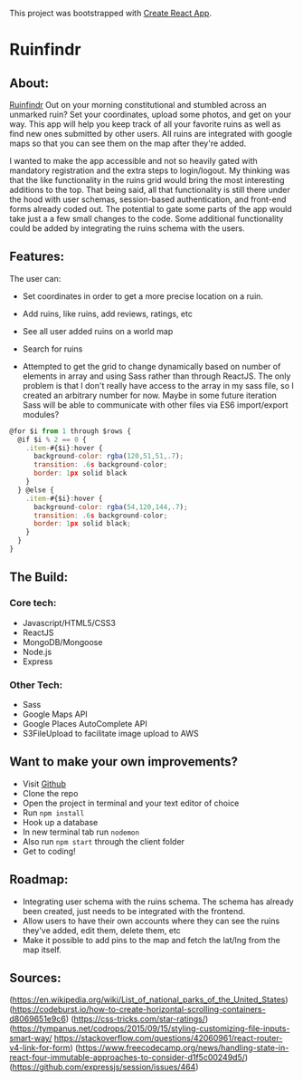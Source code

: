 This project was bootstrapped with [Create React App](https://github.com/facebook/create-react-app).

# Ruinfindr

## About:

[Ruinfindr](https://ruinfindr.herokuapp.com/)
Out on your morning constitutional and stumbled across an unmarked ruin? Set your coordinates, upload some photos, and get on your way. This app will help you keep track of all your favorite ruins as well as find new ones submitted by other users. All ruins are integrated with google maps so that you can see them on the map after they're added.  

I wanted to make the app accessible and not so heavily gated with mandatory registration and the extra steps to login/logout. My thinking was that the like functionality in the ruins grid would bring the most interesting additions to the top. That being said, all that functionality is still there under the hood with user schemas, session-based authentication, and front-end forms already coded out. The potential to gate some parts of the app would take just a a few small changes to the code. Some additional functionality could be added by integrating the ruins schema with the users.

## Features:
The user can:
- Set coordinates in order to get a more precise location on a ruin.
- Add ruins, like ruins, add reviews, ratings, etc
- See all user added ruins on a world map
- Search for ruins


- Attempted to get the grid to change dynamically based on number of elements in array and using Sass rather than through ReactJS. The only problem is that I don't really have access to the array in my sass file, so I created an arbitrary number for now. Maybe in some future iteration Sass will be able to communicate with other files via ES6 import/export modules?

```Javascript
@for $i from 1 through $rows {
  @if $i % 2 == 0 {
    .item-#{$i}:hover {
      background-color: rgba(120,51,51,.7);
      transition: .6s background-color;
      border: 1px solid black
    }
  } @else {
    .item-#{$i}:hover {
      background-color: rgba(54,120,144,.7);
      transition: .6s background-color;
      border: 1px solid black;
    }
  }
}
```


## The Build:
### Core tech:
- Javascript/HTML5/CSS3
- ReactJS
- MongoDB/Mongoose
- Node.js
- Express
### Other Tech:
- Sass
- Google Maps API
- Google Places AutoComplete API
- S3FileUpload to facilitate image upload to AWS


## Want to make your own improvements?
- Visit [Github](https://github.com/btaz21/ruins-final)
- Clone the repo
- Open the project in terminal and your text editor of choice
- Run ```npm install```
- Hook up a database
- In new terminal tab run ```nodemon```
- Also run ```npm start``` through the client folder
- Get to coding!


## Roadmap:
- Integrating user schema with the ruins schema. The schema has already been created, just needs to be integrated with the frontend.
- Allow users to have their own accounts where they can see the ruins they've added, edit them, delete them, etc
- Make it possible to add pins to the map and fetch the lat/lng from the map itself.


## Sources:
(https://en.wikipedia.org/wiki/List_of_national_parks_of_the_United_States)
(https://codeburst.io/how-to-create-horizontal-scrolling-containers-d8069651e9c6)
(https://css-tricks.com/star-ratings/)
(https://tympanus.net/codrops/2015/09/15/styling-customizing-file-inputs-smart-way/ https://stackoverflow.com/questions/42060961/react-router-v4-link-for-form)
(https://www.freecodecamp.org/news/handling-state-in-react-four-immutable-approaches-to-consider-d1f5c00249d5/)
(https://github.com/expressjs/session/issues/464)
